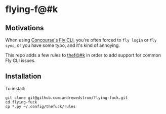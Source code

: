 # flying-f@#k

## Motivations

When using [Concourse's Fly CLI](http://concourse.ci/fly-cli.html), you're often forced to `fly login` or `fly sync`, or you have some typo, and it's kind of annoying.

This repo adds a few rules to [thef@#k](https://github.com/nvbn/thefuck) in order to add support for common Fly CLI issues.

## Installation 

To install:

```
git clone git@github.com:andrewedstrom/flying-fuck.git 
cd flying-fuck
cp *.py ~/.config/thefuck/rules
```
